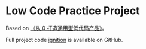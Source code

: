 # Low Code Practice Project

Based on [《从 0 打造通用型低代码产品》](https://juejin.cn/book/6918979822425210891)。

Full project code [ignition](https://github.com/Ignition-Space/ignition) is available on GitHub.
